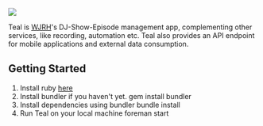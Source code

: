 ![](http://wjrh.org/teal-logo.png)

Teal is [WJRH](http://wjrh.org)'s DJ-Show-Episode management app, complementing other services, like recording, automation etc.
Teal also provides an API endpoint for mobile applications and external data consumption.

## Getting Started
1.  Install ruby [here](https://www.ruby-lang.org/en/documentation/installation/)
2. Install bundler if you haven't yet.
        gem install bundler
3. Install dependencies using bundler
        bundle install
4. Run Teal on your local machine
        foreman start
